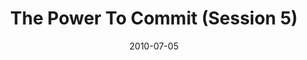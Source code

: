 ---
title: "The Power To Commit (Session 5)"
speaker: "David Kang"
date: "2010-07-05"
sermonUrl: "//35.190.93.184/sermons/20100705_morning_message_obedience.mp3"
---